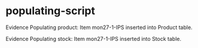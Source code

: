 # populating-script

Evidence Populating product: Item mon27-1-IPS inserted into Product table.

Evidence Populating stock: Item mon27-1-IPS inserted into Stock table.